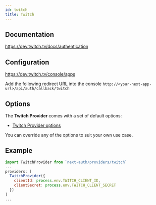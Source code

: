 ```yaml
---
id: twitch
title: Twitch
---
```


## Documentation

https://dev.twitch.tv/docs/authentication

## Configuration

https://dev.twitch.tv/console/apps

Add the following redirect URL into the console `http://<your-next-app-url>/api/auth/callback/twitch`

## Options

The **Twitch Provider** comes with a set of default options:

- [Twitch Provider options](https://github.com/nextauthjs/next-auth/blob/main/src/providers/twitch.ts)

You can override any of the options to suit your own use case.

## Example

```js
import TwitchProvider from `next-auth/providers/twitch`
...
providers: [
  TwitchProvider({
    clientId: process.env.TWITCH_CLIENT_ID,
    clientSecret: process.env.TWITCH_CLIENT_SECRET
  })
]
...
```
